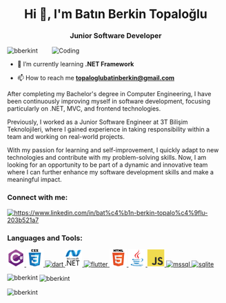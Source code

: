 <h1 align="center">Hi 👋, I'm Batın Berkin Topaloğlu</h1>
<h3 align="center">Junior Software Developer</h3>
<img align="right" alt="Coding" width="400" src="https://camo.githubusercontent.com/4d9f5ecceb711eec6e2018f38a5677dc657c9738d4a65ba3b928c41c0a45b439/68747470733a2f2f6d69726f2e6d656469756d2e636f6d2f6d61782f313336302f302a37513379765349765f7430696f4a2d5a2e676966">

<p align="left"> <img src="https://komarev.com/ghpvc/?username=bberkint&label=Profile%20views&color=0e75b6&style=flat" alt="bberkint" /> </p>

- 🌱 I’m currently learning **.NET Framework**

- 📫 How to reach me **topaloglubatinberkin@gmail.com**

After completing my Bachelor's degree in Computer Engineering, I have been continuously improving myself in software development, focusing particularly on .NET, MVC, and frontend technologies.

Previously, I worked as a Junior Software Engineer at 3T Bilişim Teknolojileri, where I gained experience in taking responsibility within a team and working on real-world projects.

With my passion for learning and self-improvement, I quickly adapt to new technologies and contribute with my problem-solving skills. Now, I am looking for an opportunity to be part of a dynamic and innovative team where I can further enhance my software development skills and make a meaningful impact.

<h3 align="left">Connect with me:</h3>
<p align="left">
<a href="https://linkedin.com/in/https://www.linkedin.com/in/bat%c4%b1n-berkin-topalo%c4%9flu-203b521a7" target="blank"><img align="center" src="https://raw.githubusercontent.com/rahuldkjain/github-profile-readme-generator/master/src/images/icons/Social/linked-in-alt.svg" alt="https://www.linkedin.com/in/bat%c4%b1n-berkin-topalo%c4%9flu-203b521a7" height="30" width="40" /></a>
</p>

<h3 align="left">Languages and Tools:</h3>
<p align="left"> <a href="https://www.w3schools.com/cs/" target="_blank" rel="noreferrer"> <img src="https://raw.githubusercontent.com/devicons/devicon/master/icons/csharp/csharp-original.svg" alt="csharp" width="40" height="40"/> </a> <a href="https://www.w3schools.com/css/" target="_blank" rel="noreferrer"> <img src="https://raw.githubusercontent.com/devicons/devicon/master/icons/css3/css3-original-wordmark.svg" alt="css3" width="40" height="40"/> </a> <a href="https://dart.dev" target="_blank" rel="noreferrer"> <img src="https://www.vectorlogo.zone/logos/dartlang/dartlang-icon.svg" alt="dart" width="40" height="40"/> </a> <a href="https://dotnet.microsoft.com/" target="_blank" rel="noreferrer"> <img src="https://raw.githubusercontent.com/devicons/devicon/master/icons/dot-net/dot-net-original-wordmark.svg" alt="dotnet" width="40" height="40"/> </a> <a href="https://flutter.dev" target="_blank" rel="noreferrer"> <img src="https://www.vectorlogo.zone/logos/flutterio/flutterio-icon.svg" alt="flutter" width="40" height="40"/> </a> <a href="https://www.w3.org/html/" target="_blank" rel="noreferrer"> <img src="https://raw.githubusercontent.com/devicons/devicon/master/icons/html5/html5-original-wordmark.svg" alt="html5" width="40" height="40"/> </a> <a href="https://www.java.com" target="_blank" rel="noreferrer"> <img src="https://raw.githubusercontent.com/devicons/devicon/master/icons/java/java-original.svg" alt="java" width="40" height="40"/> </a> <a href="https://developer.mozilla.org/en-US/docs/Web/JavaScript" target="_blank" rel="noreferrer"> <img src="https://raw.githubusercontent.com/devicons/devicon/master/icons/javascript/javascript-original.svg" alt="javascript" width="40" height="40"/> </a> <a href="https://www.microsoft.com/en-us/sql-server" target="_blank" rel="noreferrer"> <img src="https://www.svgrepo.com/show/303229/microsoft-sql-server-logo.svg" alt="mssql" width="40" height="40"/> </a> <a href="https://www.sqlite.org/" target="_blank" rel="noreferrer"> <img src="https://www.vectorlogo.zone/logos/sqlite/sqlite-icon.svg" alt="sqlite" width="40" height="40"/> </a> </p>

<p><img align="left" src="https://github-readme-stats.vercel.app/api/top-langs?username=bberkint&show_icons=true&locale=en&layout=compact" alt="bberkint" /></p>

<p>&nbsp;<img align="center" src="https://github-readme-stats.vercel.app/api?username=bberkint&show_icons=true&locale=en" alt="bberkint" /></p>

<p><img align="center" src="https://github-readme-streak-stats.herokuapp.com/?user=bberkint&" alt="bberkint" /></p>
